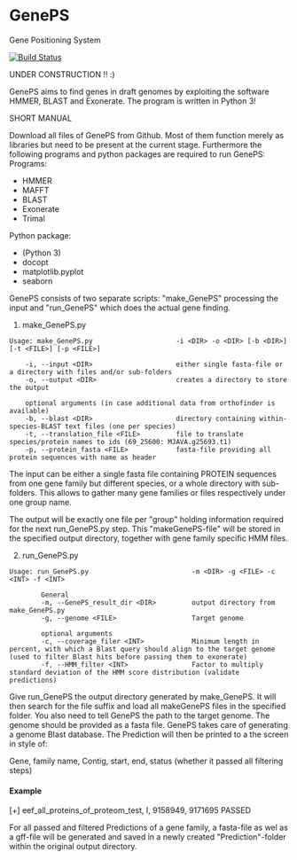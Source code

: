 # GenePS
Gene Positioning System

[![Build Status](https://travis-ci.org/jgraveme/GenePS.svg?branch=master)](https://travis-ci.org/jgraveme/GenePS)

UNDER CONSTRUCTION  !! :)

GenePS aims to find genes in draft genomes by exploiting the software HMMER, BLAST and Exonerate. The program is written
in Python 3!

SHORT MANUAL

Download all files of GenePS from Github. Most of them function merely as libraries but need to be present at
the current stage. Furthermore the following programs and python packages are required to run GenePS:
Programs:
- HMMER
- MAFFT
- BLAST
- Exonerate
- Trimal

Python package:
- (Python 3)
- docopt
- matplotlib.pyplot
- seaborn

GenePS consists of two separate scripts: "make_GenePS" processing the input and "run_GenePS" which does the
actual gene finding.


1) make_GenePS.py
~~~
Usage: make_GenePS.py                     -i <DIR> -o <DIR> [-b <DIR>] [-t <FILE>] [-p <FILE>]

    -i, --input <DIR>                     either single fasta-file or a directory with files and/or sub-folders
    -o, --output <DIR>                    creates a directory to store the output

    optional arguments (in case additional data from orthofinder is available)
    -b, --blast <DIR>                     directory containing within-species-BLAST text files (one per species)
    -t, --translation_file <FILE>         file to translate species/protein names to ids (69_25600: MJAVA.g25693.t1)
    -p, --protein_fasta <FILE>            fasta-file providing all protein sequences with name as header
~~~
The input can be either a single fasta file containing PROTEIN sequences from one gene family but different species, or
a whole directory with sub-folders. This allows to gather many gene families or files respectively under one group name.

The output will be exactly one file per "group" holding information required for the next run_GenePS.py step.
This "makeGenePS-file" will be stored in the specified output directory, together with gene family specific HMM files.


2) run_GenePS.py
~~~
Usage: run_GenePS.py                          -m <DIR> -g <FILE> -c <INT> -f <INT>

        General
        -m, --GenePS_result_dir <DIR>         output directory from make_GenePS.py
        -g, --genome <FILE>                   Target genome

        optional arguments
        -c, --coverage_filer <INT>            Minimum length in percent, with which a Blast query should align to the target genome (used to filter Blast hits before passing them to exonerate)
        -f, --HMM_filter <INT>                Factor to multiply standard deviation of the HMM score distribution (validate predictions)
~~~

Give run_GenePS the output directory generated by make_GenePS. It will then search for the file suffix and load all
makeGenePS files in the specified folder. You also need to tell GenePS the path to the target genome. The genome should be
provided as a fasta file. GenePS takes care of generating a genome Blast database.
The Prediction will then be printed to a the screen in style of:

Gene, family name,  Contig,  start,  end,  status (whether it passed all filtering steps)

#### Example

[+] eef_all_proteins_of_proteom_test, I, 9158949, 9171695                PASSED

For all passed and filtered Predictions of a gene family, a fasta-file as wel as a gff-file will be generated and saved in a newly created "Prediction"-folder within the original output directory.
